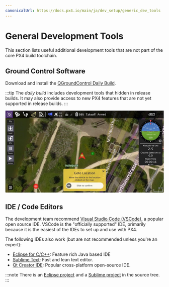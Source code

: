 ```yaml
---
canonicalUrl: https://docs.px4.io/main/ja/dev_setup/generic_dev_tools
---
```


# General Development Tools

This section lists useful additional development tools that are not part of the core PX4 build toolchain.

## Ground Control Software

Download and install the [QGroundControl Daily Build](https://docs.qgroundcontrol.com/master/en/releases/daily_builds.html).

:::tip
The *daily build* includes development tools that hidden in release builds. It may also provide access to new PX4 features that are not yet supported in release builds.
:::

![QGroundControl](../../assets/toolchain/qgc_goto.jpg)


## IDE / Code Editors

The development team recommend [Visual Studio Code (VSCode)](../dev_setup/vscode.md), a popular open source IDE. VSCode is the "officially supported" IDE, primarily because it is the easiest of the IDEs to set up and use with PX4.

The following IDEs also work (but are not recommended unless you're an expert):
* [Eclipse for C/C++](https://www.eclipse.org/downloads/eclipse-packages/): Feature rich Java based IDE
* [Sublime Text](https://www.sublimetext.com): Fast and lean text editor.
* [Qt Creator IDE](../dev_setup/qtcreator.md): Popular cross-platform open-source IDE.

:::note
There is an [Eclipse project](https://github.com/PX4/PX4-Autopilot/blob/release/1.14/eclipse.project) and a [Sublime project](https://github.com/PX4/PX4-Autopilot/blob/release/1.14/Firmware.sublime-project) in the source tree.
:::

